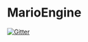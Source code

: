 # MarioEngine

[![Gitter](https://badges.gitter.im/Join%20Chat.svg)](https://gitter.im/timurtu/MarioEngine?utm_source=badge&utm_medium=badge&utm_campaign=pr-badge&utm_content=badge)
